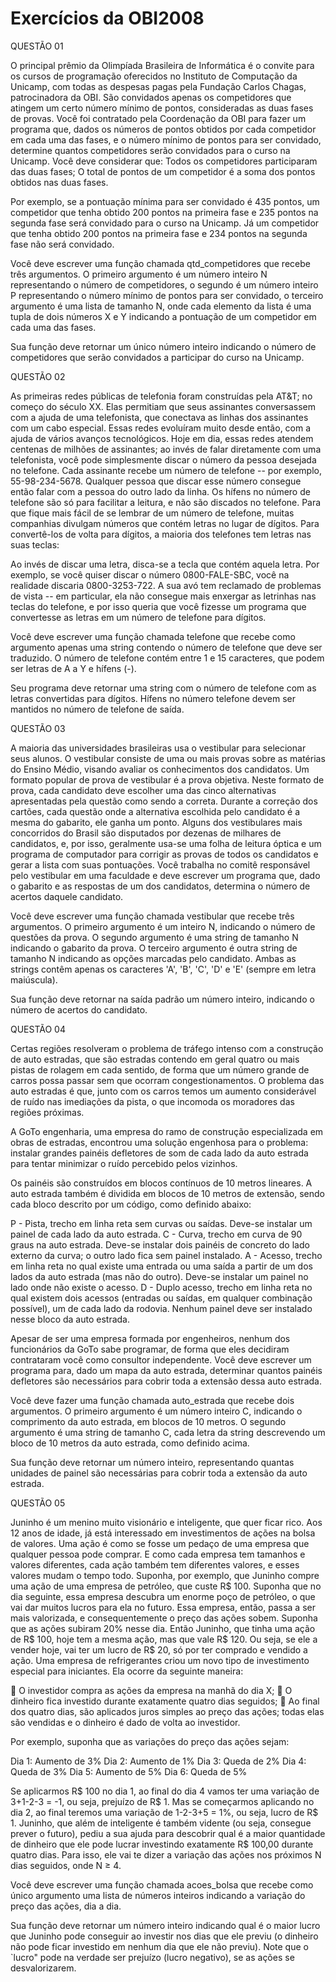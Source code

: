# Exercícios da OBI2008

QUESTÃO 01

O principal prêmio da Olimpíada Brasileira de Informática é o convite para os cursos de programação oferecidos no Instituto de Computação da Unicamp, com todas as despesas pagas pela Fundação Carlos Chagas, patrocinadora da OBI. São convidados apenas os competidores que atingem um certo número mínimo de pontos, consideradas as duas fases de provas. Você foi contratado pela Coordenação da OBI para fazer um programa que, dados os números de pontos obtidos por cada competidor em cada uma das fases, e o número mínimo de pontos para ser convidado, determine quantos competidores serão convidados para o curso na Unicamp. Você deve considerar que:
Todos os competidores participaram das duas fases; 
O total de pontos de um competidor é a soma dos pontos obtidos nas duas fases.

Por exemplo, se a pontuação mínima para ser convidado é 435 pontos, um competidor que tenha obtido 200 pontos na primeira fase e 235 pontos na segunda fase será convidado para o curso na Unicamp. Já um competidor que tenha obtido 200 pontos na primeira fase e 234 pontos na segunda fase não será convidado.

Você deve escrever uma função chamada qtd_competidores que recebe três argumentos. O primeiro argumento é um número inteiro N representando o número de competidores, o segundo é um número inteiro P representando o número mínimo de pontos para ser convidado, o terceiro argumento é uma lista de tamanho N, onde cada elemento da lista é uma tupla de dois números X e Y indicando a pontuação de um competidor em cada uma das fases.

Sua função deve retornar um único número inteiro indicando o número de competidores que serão convidados a participar do curso na Unicamp.


QUESTÃO 02

As primeiras redes públicas de telefonia foram construídas pela AT&T; no começo do século XX. Elas permitiam que seus assinantes conversassem com a ajuda de uma telefonista, que conectava as linhas dos assinantes com um cabo especial. Essas redes evoluíram muito desde então, com a ajuda de vários avanços tecnológicos. Hoje em dia, essas redes atendem centenas de milhões de assinantes; ao invés de falar diretamente com uma telefonista, você pode simplesmente discar o número da pessoa desejada no telefone. Cada assinante recebe um número de telefone -- por exemplo, 55-98-234-5678. Qualquer pessoa que discar esse número consegue então falar com a pessoa do outro lado da linha. Os hífens no número de telefone são só para facilitar a leitura, e não são discados no telefone. Para que fique mais fácil de se lembrar de um número de telefone, muitas companhias divulgam números que contém letras no lugar de dígitos. Para convertê-los de volta para dígitos, a maioria dos telefones tem letras nas suas teclas:

Ao invés de discar uma letra, disca-se a tecla que contém aquela letra. Por exemplo, se você quiser discar o número 0800-FALE-SBC, você na realidade discaria 0800-3253-722. A sua avó tem reclamado de problemas de vista -- em particular, ela não consegue mais enxergar as letrinhas nas teclas do telefone, e por isso queria que você fizesse um programa que convertesse as letras em um número de telefone para dígitos.

Você deve escrever uma função chamada telefone que recebe como argumento apenas uma string contendo o número de telefone que deve ser traduzido. O número de telefone contém entre 1 e 15 caracteres, que podem ser letras de A a Y e hífens (-).

Seu programa deve retornar uma string com o número de telefone com as letras convertidas para dígitos. Hífens no número telefone devem ser mantidos no número de telefone de saída.


QUESTÃO 03

A maioria das universidades brasileiras usa o vestibular para selecionar seus alunos. O vestibular consiste de uma ou mais provas sobre as matérias do Ensino Médio, visando avaliar os conhecimentos dos candidatos. Um formato popular de prova de vestibular é a prova objetiva. Neste formato de prova, cada candidato deve escolher uma das cinco alternativas apresentadas pela questão como sendo a correta. Durante a correção dos cartões, cada questão onde a alternativa escolhida pelo candidato é a mesma do gabarito, ele ganha um ponto. Alguns dos vestibulares mais concorridos do Brasil são disputados por dezenas de milhares de candidatos, e, por isso, geralmente usa-se uma folha de leitura óptica e um programa de computador para corrigir as provas de todos os candidatos e gerar a lista com suas pontuações. Você trabalha no comitê responsável pelo vestibular em uma faculdade e deve escrever um programa que, dado o gabarito e as respostas de um dos candidatos, determina o número de acertos daquele candidato.

Você deve escrever uma função chamada vestibular que recebe três argumentos. O primeiro argumento é um inteiro N, indicando o número de questões da prova. O segundo argumento é uma string de tamanho N indicando o gabarito da prova. O terceiro argumento é outra string de tamanho N indicando as opções marcadas pelo candidato. Ambas as strings contêm apenas os caracteres 'A', 'B', 'C', 'D' e 'E' (sempre em letra maiúscula).

Sua função deve retornar na saída padrão um número inteiro, indicando o número de acertos do candidato.



QUESTÃO 04

Certas regiões resolveram o problema de tráfego intenso com a construção de auto estradas, que são estradas contendo em geral quatro ou mais pistas de rolagem em cada sentido, de forma que um número grande de carros possa passar sem que ocorram congestionamentos. O problema das auto estradas é que, junto com os carros temos um aumento considerável de ruído nas imediações da pista, o que incomoda os moradores das regiões próximas.

A GoTo engenharia, uma empresa do ramo de construção especializada em obras de estradas, encontrou uma solução engenhosa para o problema: instalar grandes painéis defletores de som de cada lado da auto estrada para tentar minimizar o ruído percebido pelos vizinhos.

Os painéis são construídos em blocos contínuos de 10 metros lineares. A auto estrada também é dividida em blocos de 10 metros de extensão, sendo cada bloco descrito por um código, como definido abaixo:

P - Pista, trecho em linha reta sem curvas ou saídas. Deve-se instalar um painel de cada lado da auto estrada. 
C - Curva, trecho em curva de 90 graus na auto estrada. Deve-se instalar dois painéis de concreto do lado externo da curva; o outro lado fica sem painel instalado. 
A - Acesso, trecho em linha reta no qual existe uma entrada ou uma saída a partir de um dos lados da auto estrada (mas não do outro). Deve-se instalar um painel no lado onde não existe o acesso. 
D - Duplo acesso, trecho em linha reta no qual existem dois acessos (entradas ou saídas, em qualquer combinação possível), um de cada lado da rodovia. Nenhum painel deve ser instalado nesse bloco da auto estrada.

Apesar de ser uma empresa formada por engenheiros, nenhum dos funcionários da GoTo sabe programar, de forma que eles decidiram contrataram você como consultor independente. Você deve escrever um programa para, dado um mapa da auto estrada, determinar quantos painéis defletores são necessários para cobrir toda a extensão dessa auto estrada.

Você deve fazer uma função chamada auto_estrada que recebe dois argumentos. O primeiro argumento é um número inteiro C, indicando o comprimento da auto estrada, em blocos de 10 metros. O segundo argumento é uma string de tamanho C, cada letra da string descrevendo um bloco de 10 metros da auto estrada, como definido acima.

Sua função deve retornar um número inteiro, representando quantas unidades de painel são necessárias para cobrir toda a extensão da auto estrada.



QUESTÃO 05

Juninho é um menino muito visionário e inteligente, que quer ficar rico. Aos 12 anos de idade, já está interessado em investimentos de ações na bolsa de valores. Uma ação é como se fosse um pedaço de uma empresa que qualquer pessoa pode comprar. E como cada empresa tem tamanhos e valores diferentes, cada ação também tem diferentes valores, e esses valores mudam o tempo todo. Suponha, por exemplo, que Juninho compre uma ação de uma empresa de petróleo, que custe R$ 100. Suponha que no dia seguinte, essa empresa descubra um enorme poço de petróleo, o que vai dar muitos lucros para ela no futuro. Essa empresa, então, passa a ser mais valorizada, e consequentemente o preço das ações sobem. Suponha que as ações subiram 20% nesse dia. Então Juninho, que tinha uma ação de R$ 100, hoje tem a mesma ação, mas que vale R$ 120. Ou seja, se ele a vender hoje, vai ter um lucro de R$ 20, só por ter comprado e vendido a ação. Uma empresa de refrigerantes criou um novo tipo de investimento especial para iniciantes. Ela ocorre da seguinte maneira:

 O investidor compra as ações da empresa na manhã do dia X; 
 O dinheiro fica investido durante exatamente quatro dias seguidos; 
 Ao final dos quatro dias, são aplicados juros simples ao preço das ações; todas elas são vendidas e o dinheiro é dado de volta ao investidor.

Por exemplo, suponha que as variações do preço das ações sejam: 

Dia 1: Aumento de 3% 
Dia 2: Aumento de 1% 
Dia 3: Queda de 2% 
Dia 4: Queda de 3% 
Dia 5: Aumento de 5% 
Dia 6: Queda de 5%

Se aplicarmos R$ 100 no dia 1, ao final do dia 4 vamos ter uma variação de 3+1-2-3 = -1, ou seja, prejuízo de R$ 1. Mas se começarmos aplicando no dia 2, ao final teremos uma variação de 1-2-3+5 = 1%, ou seja, lucro de R$ 1. Juninho, que além de inteligente é também vidente (ou seja, consegue prever o futuro), pediu a sua ajuda para descobrir qual é a maior quantidade de dinheiro que ele pode lucrar investindo exatamente R$ 100,00 durante quatro dias. Para isso, ele vai te dizer a variação das ações nos próximos N dias seguidos, onde N ≥ 4.

Você deve escrever uma função chamada acoes_bolsa que recebe como único argumento uma lista de números inteiros indicando  a variação do preço das ações, dia a dia.

Sua função deve retornar um número inteiro indicando qual é o maior lucro que Juninho pode conseguir ao investir nos dias que ele previu (o dinheiro não pode ficar investido em nenhum dia que ele não previu). Note que o `lucro" pode na verdade ser prejuízo (lucro negativo), se as ações se desvalorizarem.










